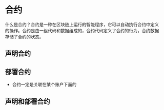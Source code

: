 # 合约

什么是合约？合约是一种在区块链上运行的智能程序，它可以自动执行合约中定义的操作。合约是由一组代码和数据组成的，合约代码定义了合约的行为，合约数据存储了合约的状态。

## 声明合约

## 部署合约
- 合约一定是关联在某个账户下面的

## 声明和部署合约



